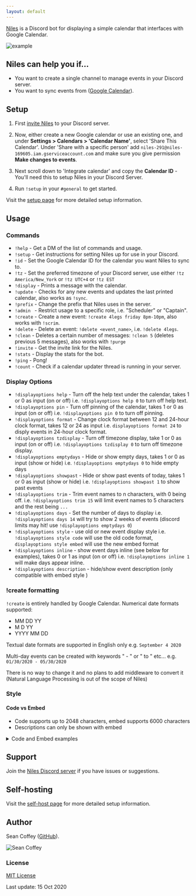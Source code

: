 ```yaml
---
layout: default
---
```


[Niles](https://niles.seanecoffey.com/) is a Discord bot for displaying a simple calendar that interfaces with Google Calendar.

![example](https://i.imgur.com/3yYK4QB.png)

## Niles can help you if...

* You want to create a single channel to manage events in your Discord server.
* You want to sync events from ([Google Calendar](https://calendar.google.com)).

## Setup

1. First [invite Niles](https://discord.com/oauth2/authorize?client_id=320434122344366082&scope=bot&permissions=523344) to your Discord server.

2. Now, either create a new Google calendar or use an existing one, and under **Settings > Calendars > 'Calendar Name'**, select 'Share This Calendar'. Under 'Share with a specific person' add `niles-291@niles-169605.iam.gserviceaccount.com` and make sure you give permission **Make changes to events**.

3. Next scroll down to 'Integrate calendar' and copy the **Calendar ID** - You'll need this to setup Niles in your Discord Server.

4. Run `!setup` in your `#general` to get started.

Visit the [setup page](https://niles.seanecoffey.com/setup) for more detailed setup information.

## Usage

### Commands

* `!help`     - Get a DM of the list of commands and usage.
* `!setup`    - Get instructions for setting Niles up for use in your Discord.
* `!id`       - Set the Google Calendar ID for the calendar you want Niles to sync to.
* `!tz`       - Set the preferred timezone of your Discord server, use either `!tz America/New_York` or `!tz UTC+4` or `!tz EST`
* `!display`  - Prints a message with the calendar.
* `!update`   - Checks for any new events and updates the last printed calendar, also works as `!sync`.
* `!prefix`   - Change the prefix that Niles uses in the server.
* `!admin `   - Restrict usage to a specific role, i.e. "Scheduler" or "Captain".
* `!create`   - Create a new event: `!create 4legs friday 8pm-10pm`, also works with `!scrim`.
* `!delete`   - Delete an event: `!delete <event_name>`, i.e. `!delete 4legs`.
* `!clean`    - Deletes a certain number of messages: `!clean 5` (deletes previous 5 messages), also works with `!purge`
* `!invite`   - Get the invite link for the Niles.
* `!stats`    - Display the stats for the bot.
* `!ping`     - Pong!
* `!count`    - Check if a calendar updater thread is running in your server.

### Display Options

* `!displayoptions help`      - Turn off the help text under the calendar, takes 1 or 0 as input (on or off) i.e. `!displayoptions help 0` to turn off help text.
* `!displayoptions pin`       - Turn off pinning of the calendar, takes 1 or 0 as input (on or off) i.e. `!displayoptions pin 0` to turn off pinning.
* `!displayoptions format`    - Change clock format between 12 and 24-hour clock format, takes 12 or 24 as input i.e. `displayoptions format 24` to disply events in 24-hour clock format.
* `!displayoptions tzdisplay` - Turn off timezone display, take 1 or 0 as input (on or off) i.e. `!displayoptions tzdisplay 0` to turn off timezone display.
* `!displayoptions emptydays` - Hide or show empty days, takes 1 or 0 as input (show or hide) i.e. `!displayoptions emptydays 0` to hide empty days
* `!displayoptions showpast`  - Hide or show past events of today, takes 1 or 0 as input (show or hide) i.e. `!displayoptions showpast 1` to show past events
* `!displayoptions trim`      - Trim event names to n characters, with 0 being off. i.e. `!displayoptions trim 15` will limit event names to 5 characters and the rest being `...`
* `!displayoptions days`      - Set the number of days to display i.e. `!displayoptions days 14` will try to show 2 weeks of events (discord limits may hit! use `!displayoptions emptydays 0`)
* `!displayoptions style`     - use old or new event display style i.e. `!displayoptions style code` will use the old code format, `displayoptions style embed` will use the new embed format
* `!displayoptions inline`    - show event days inline (see below for examples), takes 0 or 1 as input (on or off) i.e. `!displayoptions inline 1` will make days appear inline.
* `!displayoptions description` - hide/show event description (only compatible with embed style )


### !create formatting
`!create` is entirely handled by Google Calendar.
Numerical date formats supported:
* MM DD YY
* M D YY
* YYYY MM DD

Textual date formats are supported in English only e.g. `September 4 2020`

Multi-day events can be created with keywords " - " or " to " etc...
e.g. `01/30/2020 - 05/30/2020`

There is no way to change it and no plans to add middleware to convert it (Natural Language Processing is out of the scope of Niles)

### Style
#### Code vs Embed
- Code supports up to 2048 characters, embed supports 6000 characters
- Descriptions can only be shown with embed

<details>
<summary>Code and Embed examples</summary>
<br>

Code

![image1](https://user-images.githubusercontent.com/15132783/97769587-84649180-1b02-11eb-8ac2-cbcb2550ac32.png)

Embed (Yes Inline)

![image2](https://user-images.githubusercontent.com/15132783/88202500-f6316300-cc16-11ea-9959-8b504efd8f68.png)

Embed (Not Inline)

![image3](https://user-images.githubusercontent.com/15132783/88202551-0ba68d00-cc17-11ea-9a6c-cb6a44db93c7.png)

</details>

## Support

Join the [Niles Discord server](https://discord.gg/jNyntBn) if you have issues or suggestions.

## Self-hosting

Visit the [self-host page](https://niles.seanecoffey.com/selfhost) for more detailed setup information.

## Author

Sean Coffey ([GitHub](https://github.com/seanecoffey)).

![Sean Coffey](https://puu.sh/wcgvn/5dd67ad9c9.png)

### License

[MIT License](https://seanecoffey.mit-license.org/)

Last update: 15 Oct 2020
